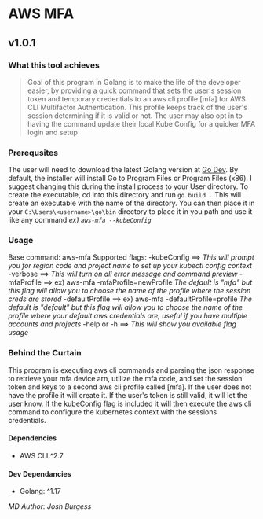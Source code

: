 # AWS MFA
## v1.0.1

### What this tool achieves
> Goal of this program in Golang is to make the life of the developer easier, by providing a quick command that sets the user's
> session token and temporary credentials to an aws cli profile [mfa] for AWS CLI Multifactor Authentication.
> This profile keeps track of the user's session determining if it is valid or not.
> The user may also opt in to having the command update their local Kube Config for a quicker MFA login and setup

### Prerequsites
The user will need to download the latest Golang version at [Go Dev](https://go.dev/doc/install).
By default, the installer will install Go to Program Files or Program Files (x86).
I suggest changing this during the install process to your User directory.
To create the executable, cd into this directory and run `go build .`
This will create an executable with the name of the directory.
You can then place it in your `C:\Users\<username>\go\bin` directory to place it in you path and use it like any command *ex) `aws-mfa --kubeConfig`*

### Usage
Base command: aws-mfa
Supported flags:
-kubeConfig ==> _This will prompt you for region code and project name to set up your kubectl config context_
-verbose ==> _This will turn on all error message and command preview_
-mfaProfile ==> ex) aws-mfa -mfaProfile=newProfile _The default is "mfa" but this flag will allow you to choose the name of the profile where the session creds are stored_
-defaultProfile ==> ex) aws-mfa -defaultProfile=profile _The default is "default" but this flag will allow you to choose the name of the profile where your default aws credentials are, useful if you have multiple accounts and projects_
-help or -h ==> _This will show you available flag usage_

### Behind the Curtain
This program is executing aws cli commands and parsing the json response to retrieve your mfa device arn,
utilize the mfa code, and set the session token and keys to a second aws cli profile called [mfa].
If the user does not have the profile it will create it.
If the user's token is still valid, it will let the user know.
If the kubeConfig flag is included it will then execute the aws cli command to configure the kubernetes context with the sessions credentials.

#### Dependencies
- AWS CLI:^2.7

#### Dev Dependancies
- Golang: ^1.17

_MD Author: Josh Burgess_
